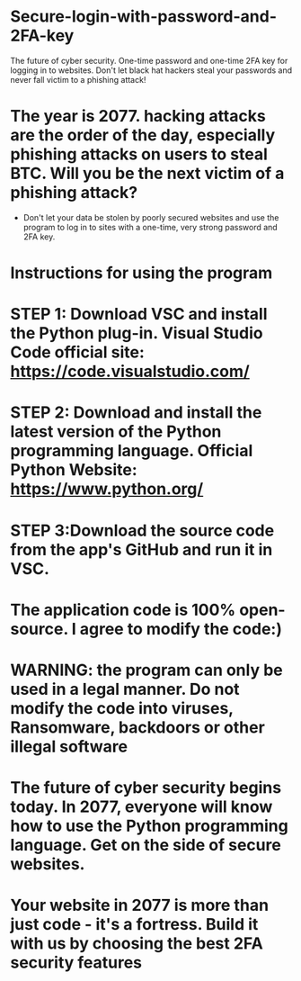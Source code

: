 # Secure-login-with-password-and-2FA-key
The future of cyber security. One-time password and one-time 2FA key for logging in to websites. Don't let black hat hackers steal your passwords and never fall victim to a phishing attack!

# The year is 2077. hacking attacks are the order of the day, especially phishing attacks on users to steal BTC. Will you be the next victim of a phishing attack?
- Don't let your data be stolen by poorly secured websites and use the program to log in to sites with a one-time, very strong password and 2FA key.
# Instructions for using the program

# STEP 1: Download VSC and install the Python plug-in. Visual Studio Code official site: https://code.visualstudio.com/
# STEP 2: Download and install the latest version of the Python programming language. Official Python Website: https://www.python.org/
# STEP 3:Download the source code from the app's GitHub and run it in VSC.

# The application code is 100% open-source. I agree to modify the code:)

# WARNING: the program can only be used in a legal manner. Do not modify the code into viruses, Ransomware, backdoors or other illegal software

# The future of cyber security begins today. In 2077, everyone will know how to use the Python programming language. Get on the side of secure websites. 

# Your website in 2077 is more than just code - it's a fortress. Build it with us by choosing the best 2FA security features
  
